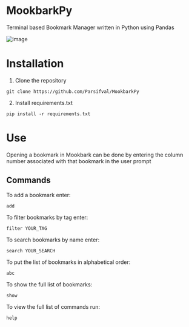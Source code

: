 # MookbarkPy
Terminal based Bookmark Manager written in Python using Pandas

![image](https://user-images.githubusercontent.com/81819378/129057842-f5518583-1d02-48b2-b6aa-4ada7be15b5f.png)

# Installation
1. Clone the repository
```
git clone https://github.com/Parsifval/MookbarkPy
```
2. Install requirements.txt
```
pip install -r requirements.txt
```

# Use
Opening a bookmark in Mookbark can be done by entering the column number associated with that bookmark in the user prompt

## Commands
To add a bookmark enter:
```
add
```
To filter bookmarks by tag enter:
```
filter YOUR_TAG
```
To search bookmarks by name enter:
```
search YOUR_SEARCH
```
To put the list of bookmarks in alphabetical order:
```
abc
```
To show the full list of bookmarks:
```
show
```
To view the full list of commands run:
```
help
```
